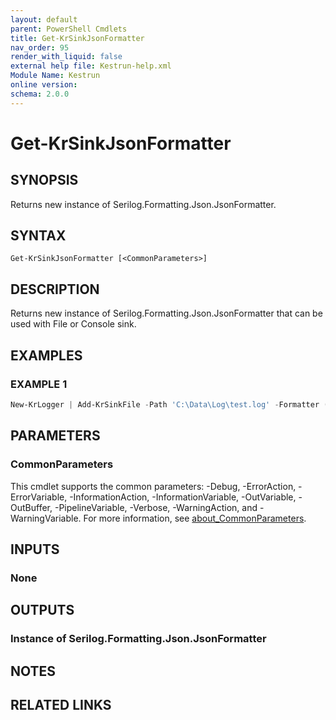 ```yaml
---
layout: default
parent: PowerShell Cmdlets
title: Get-KrSinkJsonFormatter
nav_order: 95
render_with_liquid: false
external help file: Kestrun-help.xml
Module Name: Kestrun
online version:
schema: 2.0.0
---
```


# Get-KrSinkJsonFormatter

## SYNOPSIS
Returns new instance of Serilog.Formatting.Json.JsonFormatter.

## SYNTAX

```
Get-KrSinkJsonFormatter [<CommonParameters>]
```

## DESCRIPTION
Returns new instance of Serilog.Formatting.Json.JsonFormatter that can be used with File or Console sink.

## EXAMPLES

### EXAMPLE 1
```powershell
New-KrLogger | Add-KrSinkFile -Path 'C:\Data\Log\test.log' -Formatter (Get-KrSinkJsonFormatter) | Register-KrLogger
```

## PARAMETERS

### CommonParameters
This cmdlet supports the common parameters: -Debug, -ErrorAction, -ErrorVariable, -InformationAction, -InformationVariable, -OutVariable, -OutBuffer, -PipelineVariable, -Verbose, -WarningAction, and -WarningVariable. For more information, see [about_CommonParameters](http://go.microsoft.com/fwlink/?LinkID=113216).

## INPUTS

### None
## OUTPUTS

### Instance of Serilog.Formatting.Json.JsonFormatter
## NOTES

## RELATED LINKS
